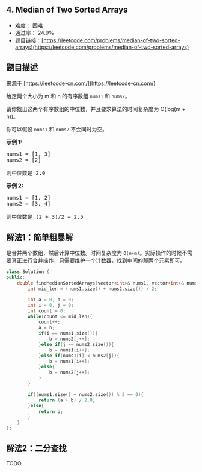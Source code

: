 ## 4. Median of Two Sorted Arrays

- 难度： 困难
- 通过率： 24.9%
- 题目链接：[https://leetcode.com/problems/median-of-two-sorted-arrays](https://leetcode.com/problems/median-of-two-sorted-arrays)


## 题目描述

来源于 [https://leetcode-cn.com/](https://leetcode-cn.com/)

<p>给定两个大小为 m 和 n 的有序数组&nbsp;<code>nums1</code> 和&nbsp;<code>nums2</code>。</p>

<p>请你找出这两个有序数组的中位数，并且要求算法的时间复杂度为&nbsp;O(log(m + n))。</p>

<p>你可以假设&nbsp;<code>nums1</code>&nbsp;和&nbsp;<code>nums2</code>&nbsp;不会同时为空。</p>

<p><strong>示例 1:</strong></p>

<pre>nums1 = [1, 3]
nums2 = [2]

则中位数是 2.0
</pre>

<p><strong>示例 2:</strong></p>

<pre>nums1 = [1, 2]
nums2 = [3, 4]

则中位数是 (2 + 3)/2 = 2.5
</pre>


## 解法1：简单粗暴解

是合并两个数组，然后计算中位数。时间复杂度为 `O(n+m)`。实际操作的时候不需要真正进行合并操作，只需要维护一个计数器，找到中间的那两个元素即可。

```c++
class Solution {
public:
    double findMedianSortedArrays(vector<int>& nums1, vector<int>& nums2) {
        int mid_len = (nums1.size() + nums2.size()) / 2;

        int a = 0, b = 0;
        int i = 0, j = 0;
        int count = 0;
        while(count <= mid_len){
            count++;
            a = b;
            if(i == nums1.size()){
                b = nums2[j++];
            }else if(j == nums2.size()){
                b = nums1[i++];
            }else if(nums1[i] < nums2[j]){
                b = nums1[i++];
            }else{
                b = nums2[j++];
            }
        }

        if((nums1.size() + nums2.size()) % 2 == 0){
            return (a + b) / 2.0;
        }else{
            return b;
        }
    }
};
```

## 解法2：二分查找

TODO